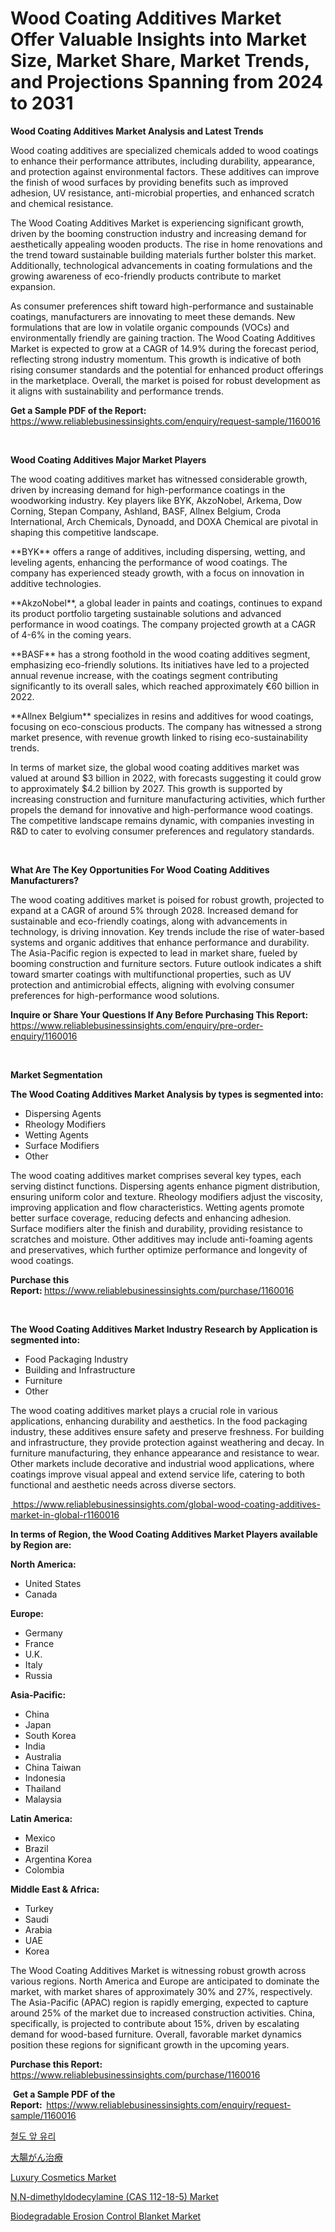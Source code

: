 <p><h1>Wood Coating Additives Market Offer Valuable Insights into Market Size, Market Share, Market Trends, and Projections Spanning from 2024 to 2031</h1></p><p><strong>Wood Coating Additives Market Analysis and Latest Trends</strong></p>
<p><p>Wood coating additives are specialized chemicals added to wood coatings to enhance their performance attributes, including durability, appearance, and protection against environmental factors. These additives can improve the finish of wood surfaces by providing benefits such as improved adhesion, UV resistance, anti-microbial properties, and enhanced scratch and chemical resistance. </p><p>The Wood Coating Additives Market is experiencing significant growth, driven by the booming construction industry and increasing demand for aesthetically appealing wooden products. The rise in home renovations and the trend toward sustainable building materials further bolster this market. Additionally, technological advancements in coating formulations and the growing awareness of eco-friendly products contribute to market expansion.</p><p>As consumer preferences shift toward high-performance and sustainable coatings, manufacturers are innovating to meet these demands. New formulations that are low in volatile organic compounds (VOCs) and environmentally friendly are gaining traction. The Wood Coating Additives Market is expected to grow at a CAGR of 14.9% during the forecast period, reflecting strong industry momentum. This growth is indicative of both rising consumer standards and the potential for enhanced product offerings in the marketplace. Overall, the market is poised for robust development as it aligns with sustainability and performance trends.</p></p>
<p><strong>Get a Sample PDF of the Report:&nbsp;</strong> <a href="https://www.reliablebusinessinsights.com/enquiry/request-sample/1160016">https://www.reliablebusinessinsights.com/enquiry/request-sample/1160016</a></p>
<p>&nbsp;</p>
<p><strong>Wood Coating Additives Major Market Players</strong></p>
<p><p>The wood coating additives market has witnessed considerable growth, driven by increasing demand for high-performance coatings in the woodworking industry. Key players like BYK, AkzoNobel, Arkema, Dow Corning, Stepan Company, Ashland, BASF, Allnex Belgium, Croda International, Arch Chemicals, Dynoadd, and DOXA Chemical are pivotal in shaping this competitive landscape.</p><p>**BYK** offers a range of additives, including dispersing, wetting, and leveling agents, enhancing the performance of wood coatings. The company has experienced steady growth, with a focus on innovation in additive technologies. </p><p>**AkzoNobel**, a global leader in paints and coatings, continues to expand its product portfolio targeting sustainable solutions and advanced performance in wood coatings. The company projected growth at a CAGR of 4-6% in the coming years.</p><p>**BASF** has a strong foothold in the wood coating additives segment, emphasizing eco-friendly solutions. Its initiatives have led to a projected annual revenue increase, with the coatings segment contributing significantly to its overall sales, which reached approximately €60 billion in 2022.</p><p>**Allnex Belgium** specializes in resins and additives for wood coatings, focusing on eco-conscious products. The company has witnessed a strong market presence, with revenue growth linked to rising eco-sustainability trends.</p><p>In terms of market size, the global wood coating additives market was valued at around $3 billion in 2022, with forecasts suggesting it could grow to approximately $4.2 billion by 2027. This growth is supported by increasing construction and furniture manufacturing activities, which further propels the demand for innovative and high-performance wood coatings. The competitive landscape remains dynamic, with companies investing in R&D to cater to evolving consumer preferences and regulatory standards.</p></p>
<p>&nbsp;</p>
<p><strong>What Are The Key Opportunities For Wood Coating Additives Manufacturers?</strong></p>
<p><p>The wood coating additives market is poised for robust growth, projected to expand at a CAGR of around 5% through 2028. Increased demand for sustainable and eco-friendly coatings, along with advancements in technology, is driving innovation. Key trends include the rise of water-based systems and organic additives that enhance performance and durability. The Asia-Pacific region is expected to lead in market share, fueled by booming construction and furniture sectors. Future outlook indicates a shift toward smarter coatings with multifunctional properties, such as UV protection and antimicrobial effects, aligning with evolving consumer preferences for high-performance wood solutions.</p></p>
<p><strong>Inquire or Share Your Questions If Any Before Purchasing This Report:</strong> <a href="https://www.reliablebusinessinsights.com/enquiry/pre-order-enquiry/1160016">https://www.reliablebusinessinsights.com/enquiry/pre-order-enquiry/1160016</a></p>
<p>&nbsp;</p>
<p><strong>Market Segmentation</strong></p>
<p><strong>The Wood Coating Additives Market Analysis by types is segmented into:</strong></p>
<p><ul><li>Dispersing Agents</li><li>Rheology Modifiers</li><li>Wetting Agents</li><li>Surface Modifiers</li><li>Other</li></ul></p>
<p><p>The wood coating additives market comprises several key types, each serving distinct functions. Dispersing agents enhance pigment distribution, ensuring uniform color and texture. Rheology modifiers adjust the viscosity, improving application and flow characteristics. Wetting agents promote better surface coverage, reducing defects and enhancing adhesion. Surface modifiers alter the finish and durability, providing resistance to scratches and moisture. Other additives may include anti-foaming agents and preservatives, which further optimize performance and longevity of wood coatings.</p></p>
<p><strong>Purchase this Report:&nbsp;</strong><a href="https://www.reliablebusinessinsights.com/purchase/1160016">https://www.reliablebusinessinsights.com/purchase/1160016</a></p>
<p>&nbsp;</p>
<p><strong>The Wood Coating Additives Market Industry Research by Application is segmented into:</strong></p>
<p><ul><li>Food Packaging Industry</li><li>Building and Infrastructure</li><li>Furniture</li><li>Other</li></ul></p>
<p><p>The wood coating additives market plays a crucial role in various applications, enhancing durability and aesthetics. In the food packaging industry, these additives ensure safety and preserve freshness. For building and infrastructure, they provide protection against weathering and decay. In furniture manufacturing, they enhance appearance and resistance to wear. Other markets include decorative and industrial wood applications, where coatings improve visual appeal and extend service life, catering to both functional and aesthetic needs across diverse sectors.</p></p>
<p><a href="https://www.reliablebusinessinsights.com/global-wood-coating-additives-market-in-global-r1160016">&nbsp;https://www.reliablebusinessinsights.com/global-wood-coating-additives-market-in-global-r1160016</a></p>
<p><strong>In terms of Region, the Wood Coating Additives Market Players available by Region are:</strong></p>
<p>
    <p> <strong> North America: </strong>
        <ul>
            <li>United States</li>
            <li>Canada</li>
        </ul>
        </p> 
    <p> <strong> Europe: </strong>
        <ul>
            <li>Germany</li>
            <li>France</li>
            <li>U.K.</li>
            <li>Italy</li>
            <li>Russia</li>
        </ul>
        </p> 
    <p> <strong> Asia-Pacific: </strong>
        <ul>
            <li>China</li>
            <li>Japan</li>
            <li>South Korea</li>
            <li>India</li>
            <li>Australia</li>
            <li>China Taiwan</li>
            <li>Indonesia</li>
            <li>Thailand</li>
            <li>Malaysia</li>
        </ul>
        </p> 
    <p> <strong> Latin America: </strong>
        <ul>
            <li>Mexico</li>
            <li>Brazil</li>
            <li>Argentina Korea</li>
            <li>Colombia</li>
        </ul>
        </p> 
    <p> <strong> Middle East & Africa: </strong>
        <ul>
            <li>Turkey</li>
            <li>Saudi</li>
            <li>Arabia</li>
            <li>UAE</li>
            <li>Korea</li>
        </ul>
    </p>
    </p>
<p><p>The Wood Coating Additives Market is witnessing robust growth across various regions. North America and Europe are anticipated to dominate the market, with market shares of approximately 30% and 27%, respectively. The Asia-Pacific (APAC) region is rapidly emerging, expected to capture around 25% of the market due to increased construction activities. China, specifically, is projected to contribute about 15%, driven by escalating demand for wood-based furniture. Overall, favorable market dynamics position these regions for significant growth in the upcoming years.</p></p>
<p><strong>Purchase this Report: </strong><a href="https://www.reliablebusinessinsights.com/purchase/1160016">https://www.reliablebusinessinsights.com/purchase/1160016</a></p>
<p>&nbsp;<strong>Get a Sample PDF of the Report:&nbsp;&nbsp;</strong><a href="https://www.reliablebusinessinsights.com/enquiry/request-sample/1160016">https://www.reliablebusinessinsights.com/enquiry/request-sample/1160016</a></p>
<p><strong></strong></p>
<p><p><a href="https://medium.com/@christorpherpfannerstill5436/railway-windshield-market-%EC%9D%98-%EA%B8%80%EB%A1%9C%EB%B2%8C-%EC%8B%9C%EC%9E%A5-%EA%B0%9C%EC%9A%94%EB%8A%94-%EC%A0%84-%EC%84%B8%EA%B3%84-%EB%B0%8F-%EC%A3%BC%EC%9A%94-%EC%8B%9C%EC%9E%A5%EC%9D%98-%EC%82%B0%EC%97%85%EC%97%90-%EC%98%81%ED%96%A5%EC%9D%84-%EB%AF%B8%EC%B9%98%EB%8A%94-%EC%A3%BC%EC%9A%94-%ED%8A%B8%EB%A0%8C%EB%93%9C%EC%97%90-%EB%8C%80%ED%95%9C-%EB%8F%85%ED%8A%B9%ED%95%9C-%EA%B4%80%EC%A0%90%EC%9D%84-%EC%A0%9C%EA%B3%B5%ED%95%A9%EB%8B%88%EB%8B%A4-e67bc5262135">철도 앞 유리</a></p><p><a href="https://medium.com/@verniebarton2023/%E5%A4%A7%E8%85%B8%E7%99%8C%E6%B2%BB%E7%99%82%E5%B8%82%E5%A0%B4%E3%81%AB%E3%81%8A%E3%81%91%E3%82%8B%E8%A3%BD%E5%93%81%E3%82%BF%E3%82%A4%E3%83%97-%E6%A8%99%E7%9A%84%E7%99%82%E6%B3%95-%E5%85%8D%E7%96%AB%E7%99%82%E6%B3%95-%E5%8C%96%E5%AD%A6%E7%99%82%E6%B3%95-%E3%81%9D%E3%81%AE%E4%BB%96-%E3%81%8A%E3%82%88%E3%81%B3%E9%81%A9%E7%94%A8-%E7%97%85%E9%99%A2-%E3%82%AF%E3%83%AA%E3%83%8B%E3%83%83%E3%82%AF-%E3%81%AB%E9%96%A2%E3%81%99%E3%82%8B%E5%8C%85%E6%8B%AC%E7%9A%84%E3%81%AA%E8%AA%BF%E6%9F%BB-2024%E5%B9%B4%E3%81%8B%E3%82%892031%E5%B9%B4%E3%81%BE%E3%81%A7%E3%81%AE%E4%BA%88%E6%B8%AC-f8dd8c6b38ac">大腸がん治療</a></p><p><a href="https://www.linkedin.com/pulse/global-luxury-cosmetics-market-trends-insights-growth-opportunities-7tngc?trackingId=HAxiX5vmQGW3EknLfKkoKw%3D%3D">Luxury Cosmetics Market</a></p><p><a href="https://github.com/kathiestrine5ty/Market-Research-Report-List-1/blob/main/nn-dimethyldodecylamine-cas-112-18-5-market.md">N,N-dimethyldodecylamine (CAS 112-18-5) Market</a></p><p><a href="https://issuu.com/reportprime-2/docs/biodegradable-erosion-control-blank_425dd654fd3b8f">Biodegradable Erosion Control Blanket Market</a></p></p>